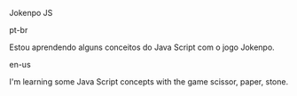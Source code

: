 Jokenpo JS

pt-br 

Estou aprendendo alguns conceitos do Java Script com o jogo Jokenpo.

en-us

I'm learning some Java Script concepts with the game scissor, paper, stone.
